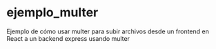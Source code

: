 # ejemplo_multer
Ejemplo de cómo usar multer para subir archivos desde un frontend en React a un backend express usando multer
